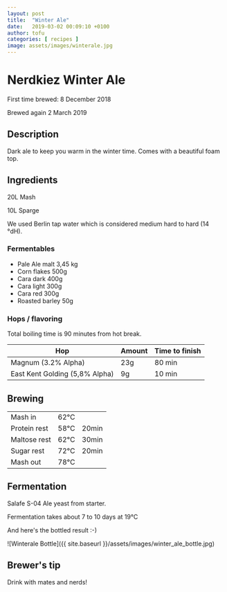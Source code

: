 ```yaml
---
layout: post
title:  "Winter Ale"
date:   2019-03-02 00:09:10 +0100
author: tofu
categories: [ recipes ]
image: assets/images/winterale.jpg
---
```


# Nerdkiez Winter Ale

First time brewed: 8 December 2018

Brewed again 2 March 2019


## Description

Dark ale to keep you warm in the winter time. Comes with a beautiful foam top.

## Ingredients

20L Mash

10L Sparge

We used Berlin tap water which is considered medium hard to hard (14 °dH).


### Fermentables

- Pale Ale malt 3,45 kg
- Corn flakes 500g
- Cara dark 400g
- Cara light 300g
- Cara red 300g
- Roasted barley 50g

### Hops / flavoring

Total boiling time is 90 minutes from hot break.

|Hop                 |Amount              | Time to finish |
|--------------------|--------------------|----------------|
|Magnum (3.2% Alpha) |23g                 |80 min          |
|East Kent Golding (5,8% Alpha) |9g       |10 min          |


## Brewing

|       |         |        |
|-------|---------|--------|
|Mash in| 62°C    |        |
|Protein rest| 58°C |20min |
|Maltose rest| 62°C |30min  |
|Sugar rest| 72°C   |20min |
|Mash out         |78°C   ||

## Fermentation

Salafe S-04 Ale yeast from starter.

Fermentation takes about 7 to 10 days at 19°C


And here's the bottled result :-) 

![Winterale Bottle]({{ site.baseurl }}/assets/images/winter_ale_bottle.jpg)

## Brewer's tip

Drink with mates and nerds!
